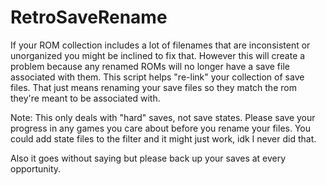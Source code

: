 # RetroSaveRename

If your ROM collection includes a lot of filenames that are inconsistent or unorganized you might be inclined to fix that.
However this will create a problem because any renamed ROMs will no longer have a save file associated with them.
This script helps "re-link" your collection of save files. That just means renaming your save files so they match the rom they're meant to be associated with. 

Note: This only deals with "hard" saves, not save states. Please save your progress in any games you care about before you rename your files. 
You could add state files to the filter and it might just work, idk I never did that.

Also it goes without saying but please back up your saves at every opportunity. 
